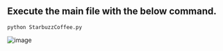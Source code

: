 ## Execute the main file with the below command.
 ```python3
python StarbuzzCoffee.py
 ```  
![image](https://github.com/rebuild-123/Python-Head-First-Design-Patterns/blob/main/pictures_for_README/decorator_starbuzzWithSizes.png)